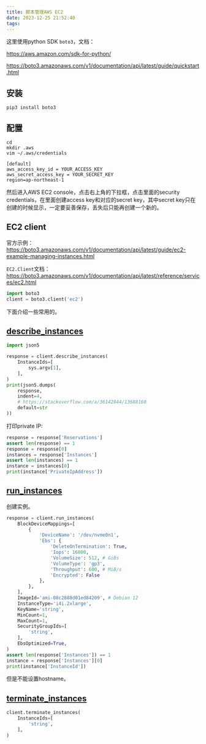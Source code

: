 ```yaml
---
title: 脚本管理AWS EC2
date: 2023-12-25 21:52:40
tags:
---
```


这里使用python SDK `boto3`，文档：

<https://aws.amazon.com/sdk-for-python/>

<https://boto3.amazonaws.com/v1/documentation/api/latest/guide/quickstart.html>

## 安装

```shell
pip3 install boto3
```

## 配置

```shell
cd
mkdir .aws
vim ~/.aws/credentials
```

```text
[default]
aws_access_key_id = YOUR_ACCESS_KEY
aws_secret_access_key = YOUR_SECRET_KEY
region=ap-northeast-1
```

然后进入AWS EC2 console，点击右上角的下拉框，点击里面的security credentials，在里面创建access key和对应的secret key，其中secret key只在创建的时候显示，一定要妥善保存，丢失后只能再创建一个新的。

## EC2 client

官方示例：<https://boto3.amazonaws.com/v1/documentation/api/latest/guide/ec2-example-managing-instances.html>

`EC2.Client`文档：<https://boto3.amazonaws.com/v1/documentation/api/latest/reference/services/ec2.html>

```py
import boto3
client = boto3.client('ec2')
```

下面介绍一些常用的。

## [describe_instances](https://boto3.amazonaws.com/v1/documentation/api/latest/reference/services/ec2/client/describe_instances.html)

```py
import json5

response = client.describe_instances(
    InstanceIds=[
        sys.argv[1],
    ],  
)
print(json5.dumps(
    response,
    indent=4,
    # https://stackoverflow.com/a/36142844/13688160
    default=str
))
```

打印private IP:

```py
response = response['Reservations']
assert len(response) == 1
response = response[0]
instances = response['Instances']
assert len(instances) == 1
instance = instances[0]
print(instance['PrivateIpAddress'])
```

## [run_instances](https://boto3.amazonaws.com/v1/documentation/api/latest/reference/services/ec2/client/run_instances.html)

创建实例。

```py
response = client.run_instances(
    BlockDeviceMappings=[
        {
            'DeviceName': '/dev/nvme0n1',
            'Ebs': {
                'DeleteOnTermination': True,
                'Iops': 16000,
                'VolumeSize': 512, # GiBs
                'VolumeType': 'gp3',
                'Throughput': 600, # MiB/s
                'Encrypted': False
            },
        },
    ],
    ImageId='ami-08c2888d01ed84209', # Debian 12
    InstanceType='i4i.2xlarge',
    KeyName='string',
    MinCount=1,
    MaxCount=1,
    SecurityGroupIds=[
        'string',
    ],
    EbsOptimized=True,
)
assert len(response['Instances']) == 1
instance = response['Instances'][0]
print(instance['InstanceId'])
```

但是不能设置hostname。

## [terminate_instances](https://boto3.amazonaws.com/v1/documentation/api/latest/reference/services/ec2/client/terminate_instances.html)

```py
client.terminate_instances(
    InstanceIds=[
        'string',
    ],
)
```

